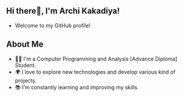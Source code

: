 ## Hi there👋, I'm Archi Kakadiya!

- Welcome to my GitHub profile!

## About Me

- 👩‍💻 I'm a Computer Programming and Analysis [Advance Diploma] Student.
- 🌍 I love to explore new technologies and develop various kind of projects.
- 📚 I'm constantly learning and improving my skills.

<!--
**akakadiya1/akakadiya1** is a ✨ _special_ ✨ repository because its `README.md` (this file) appears on your GitHub profile.

Here are some ideas to get you started:

- 🔭 I’m currently working on ...
- 🌱 I’m currently learning ...
- 👯 I’m looking to collaborate on ...
- 🤔 I’m looking for help with ...
- 💬 Ask me about ...
- 📫 How to reach me: ...
- 😄 Pronouns: ...
- ⚡ Fun fact: ...
-->
